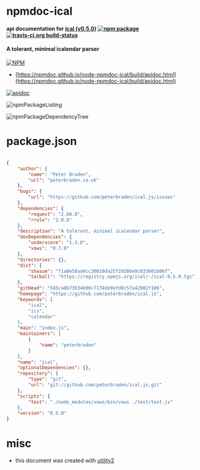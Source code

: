# npmdoc-ical

#### api documentation for  [ical (v0.5.0)](https://github.com/peterbraden/ical.js)  [![npm package](https://img.shields.io/npm/v/npmdoc-ical.svg?style=flat-square)](https://www.npmjs.org/package/npmdoc-ical) [![travis-ci.org build-status](https://api.travis-ci.org/npmdoc/node-npmdoc-ical.svg)](https://travis-ci.org/npmdoc/node-npmdoc-ical)

#### A tolerant, minimal icalendar parser

[![NPM](https://nodei.co/npm/ical.png?downloads=true&downloadRank=true&stars=true)](https://www.npmjs.com/package/ical)

- [https://npmdoc.github.io/node-npmdoc-ical/build/apidoc.html](https://npmdoc.github.io/node-npmdoc-ical/build/apidoc.html)

[![apidoc](https://npmdoc.github.io/node-npmdoc-ical/build/screenCapture.buildCi.browser.%252Ftmp%252Fbuild%252Fapidoc.html.png)](https://npmdoc.github.io/node-npmdoc-ical/build/apidoc.html)

![npmPackageListing](https://npmdoc.github.io/node-npmdoc-ical/build/screenCapture.npmPackageListing.svg)

![npmPackageDependencyTree](https://npmdoc.github.io/node-npmdoc-ical/build/screenCapture.npmPackageDependencyTree.svg)



# package.json

```json

{
    "author": {
        "name": "Peter Braden",
        "url": "peterbraden.co.uk"
    },
    "bugs": {
        "url": "https://github.com/peterbraden/ical.js/issues"
    },
    "dependencies": {
        "request": "2.68.0",
        "rrule": "2.0.0"
    },
    "description": "A tolerant, minimal icalendar parser",
    "devDependencies": {
        "underscore": "1.3.0",
        "vows": "0.7.0"
    },
    "directories": {},
    "dist": {
        "shasum": "71a0e58aa0cc30019da25f29286e0c033601b06f",
        "tarball": "https://registry.npmjs.org/ical/-/ical-0.5.0.tgz"
    },
    "gitHead": "585ca8b73b34b90c7174de9efd8c57a42002f106",
    "homepage": "https://github.com/peterbraden/ical.js",
    "keywords": [
        "ical",
        "ics",
        "calendar"
    ],
    "main": "index.js",
    "maintainers": [
        {
            "name": "peterbraden"
        }
    ],
    "name": "ical",
    "optionalDependencies": {},
    "repository": {
        "type": "git",
        "url": "git://github.com/peterbraden/ical.js.git"
    },
    "scripts": {
        "test": "./node_modules/vows/bin/vows ./test/test.js"
    },
    "version": "0.5.0"
}
```



# misc
- this document was created with [utility2](https://github.com/kaizhu256/node-utility2)
